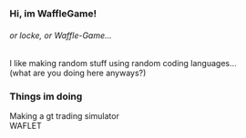 ### Hi, im WaffleGame!
###### or locke, or Waffle-Game...
I like making random stuff using random coding languages...  
(what are you doing here anyways?)
### Things im doing
Making a gt trading simulator  
WAFLET

